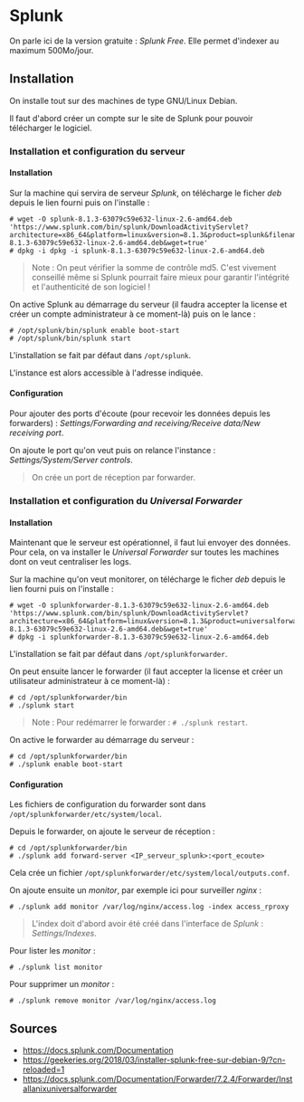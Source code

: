 Splunk
======

On parle ici de la version gratuite : *Splunk Free*. Elle permet d'indexer
au maximum 500Mo/jour.


## Installation

On installe tout sur des machines de type GNU/Linux Debian.

Il faut d'abord créer un compte sur le site de Splunk pour pouvoir télécharger
le logiciel.

### Installation et configuration du serveur

#### Installation

Sur la machine qui servira de serveur *Splunk*, on télécharge le ficher *deb*
depuis le lien fourni puis on l'installe :
```
# wget -O splunk-8.1.3-63079c59e632-linux-2.6-amd64.deb 'https://www.splunk.com/bin/splunk/DownloadActivityServlet?architecture=x86_64&platform=linux&version=8.1.3&product=splunk&filename=splunk-8.1.3-63079c59e632-linux-2.6-amd64.deb&wget=true'
# dpkg -i dpkg -i splunk-8.1.3-63079c59e632-linux-2.6-amd64.deb
```

> Note : On peut vérifier la somme de contrôle md5. C'est vivement conseillé
  même si Splunk pourrait faire mieux pour garantir l'intégrité et
  l'authenticité de son logiciel !

On active Splunk au démarrage du serveur (il faudra accepter la license et
créer un compte administrateur à ce moment-là) puis on le lance :
```
# /opt/splunk/bin/splunk enable boot-start
# /opt/splunk/bin/splunk start
```

L'installation se fait par défaut dans `/opt/splunk`.

L'instance est alors accessible à l'adresse indiquée.

#### Configuration

Pour ajouter des ports d'écoute (pour recevoir les données depuis les
forwarders) :
*Settings/Forwarding and receiving/Receive data/New receiving port*.

On ajoute le port qu'on veut puis on relance l'instance :
*Settings/System/Server controls*.

> On crée un port de réception par forwarder.

### Installation et configuration du *Universal Forwarder*

#### Installation

Maintenant que le serveur est opérationnel, il faut lui envoyer des données.
Pour cela, on va installer le *Universal Forwarder* sur toutes les machines
dont on veut centraliser les logs.

Sur la machine qu'on veut monitorer, on télécharge le ficher *deb* depuis le
lien fourni puis on l'installe :
```
# wget -O splunkforwarder-8.1.3-63079c59e632-linux-2.6-amd64.deb 'https://www.splunk.com/bin/splunk/DownloadActivityServlet?architecture=x86_64&platform=linux&version=8.1.3&product=universalforwarder&filename=splunkforwarder-8.1.3-63079c59e632-linux-2.6-amd64.deb&wget=true'
# dpkg -i splunkforwarder-8.1.3-63079c59e632-linux-2.6-amd64.deb
```

L'installation se fait par défaut dans `/opt/splunkforwarder`.

On peut ensuite lancer le forwarder (il faut accepter la license et créer un
utilisateur administrateur à ce moment-là) :
```
# cd /opt/splunkforwarder/bin
# ./splunk start
```

> Note : Pour redémarrer le forwarder : `# ./splunk restart`.

On active le forwarder au démarrage du serveur :
```
# cd /opt/splunkforwarder/bin
# ./splunk enable boot-start
```

#### Configuration

Les fichiers de configuration du forwarder sont dans
`/opt/splunkforwarder/etc/system/local`.

Depuis le forwarder, on ajoute le serveur de réception :
```
# cd /opt/splunkforwarder/bin
# ./splunk add forward-server <IP_serveur_splunk>:<port_ecoute>
```

Cela crée un fichier `/opt/splunkforwarder/etc/system/local/outputs.conf`.

On ajoute ensuite un *monitor*, par exemple ici pour surveiller *nginx* :
```
# ./splunk add monitor /var/log/nginx/access.log -index access_rproxy
```

> L'index doit d'abord avoir été créé dans l'interface de *Splunk* :
  *Settings/Indexes*.

Pour lister les *monitor* :
```
# ./splunk list monitor
```

Pour supprimer un *monitor* :
```
# ./splunk remove monitor /var/log/nginx/access.log
```

## Sources

- <https://docs.splunk.com/Documentation>
- <https://geekeries.org/2018/03/installer-splunk-free-sur-debian-9/?cn-reloaded=1>
- <https://docs.splunk.com/Documentation/Forwarder/7.2.4/Forwarder/Installanixuniversalforwarder>
